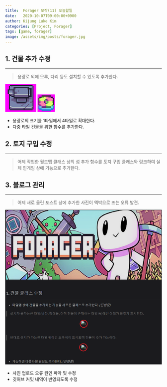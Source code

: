 ```yaml
---
title:  Forager 모작(11) 오늘할일
date:   2020-10-07T09:00:00+0900
author: Kijung Luke Kim
categories: [Project, Forager]
tags: [game, forager]
image: /assets/img/posts/forager.jpg
---
```


## 1. 건물 추가 수정
---

> 용광로 외에 모루, 다리 등도 설치할 수 있도록 추가한다.

![모루.bmp](/assets/img/posts/모루.bmp)
![통발.bmp](/assets/img/posts/통발.bmp)

- 용광로의 크기를 1타일에서 4타일로 확대한다.
- 다중 타일 건물을 위한 함수를 추가한다.

## 2. 토지 구입 수정
---
 
> 어제 작업한 월드맵 클래스 상의 섬 추가 함수를 토지 구입 클래스와 링크하여 실제 인게임 상에 기능으로 추가한다.

## 3. 블로그 관리
---

> 어제 새로 올린 포스트 상에 추가한 사진이 엑박으로 뜨는 오류 발견.

![20201007-1.png](/assets/img/posts/20201007-1.PNG)

- 사진 업로드 오류 원인 파악 및 수정
- 깃허브 커밋 내역이 반영되도록 수정